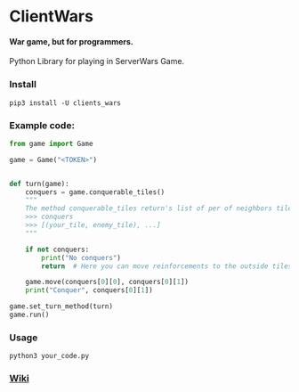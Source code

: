 # ClientWars

#### War game, but for programmers.


Python Library for playing in ServerWars Game.

### Install
```shell script
pip3 install -U clients_wars
```

### Example code:
```python
from game import Game

game = Game("<TOKEN>")


def turn(game):
    conquers = game.conquerable_tiles()
    """
    The method conquerable_tiles return's list of per of neighbors tiles when your tile has more power
    >>> conquers
    >>> [(your_tile, enemy_tile), ...]
    """

    if not conquers:
        print("No conquers")
        return  # Here you can move reinforcements to the outside tiles for example

    game.move(conquers[0][0], conquers[0][1])
    print("Conquer", conquers[0][1])

game.set_turn_method(turn)
game.run()

```

### Usage
```
python3 your_code.py
```

### [Wiki](https://github.com/hvuhsg/ClientWars/wiki)


